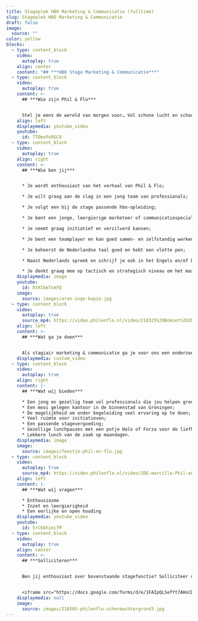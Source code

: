 ```yaml
---
title: Stageplek HBO Marketing & Communicatie (fulltime)
slug: Stageplek HBO Marketing & Communicatie
draft: false
image:
  source: ""
color: yellow
blocks:
  - type: content_block
    video:
      autoplay: true
    align: center
    content: "## ***HBO Stage Marketing & Communicatie***"
  - type: content_block
    video:
      autoplay: true
    content: >-
      ## ***Wie zijn Phil & Flo***


      Stel je eens de wereld van morgen voor… Vol schone lucht en schoon water. Waar alle kinderen naar school kunnen en waar elk mens toegang heeft tot de beste zorg. Omdat te bereiken zetten we onze creativiteit in voor de sectoren die in onze ogen het verschil gaan maken; Innovatieve Technologie, zorg, duurzame energie, onderwijs, goede doelen en fair food. Wat denk jij? Vertel het ons. Zodat we samen de stappen kunnen zetten die nu nodig zijn. Met onze creativiteit en het meest krachtige communicatiemiddel dat onze voorouders al gebruikten: visualisatie. In het verleden met grotschilderingen en handgebaren, nu met waanzinnige 3D animaties, Virtual Reality en interactieve video’s. Samen met jou vormen wij het beste en leukste team, voor een snelle transitie naar een mooie toekomst. ***Wij zijn Phil & Flo, wij verbeelden de wereld van morgen***.
    align: left
    displaymedia: youtube_video
    youtube:
      id: 7TOmvPxRGC8
  - type: content_block
    video:
      autoplay: true
    align: right
    content: >-
      ## ***Wie ben jij***


      * Je wordt enthousiast van het verhaal van Phil & Flo;

      * Je wilt graag aan de slag in een jong team van professionals;

      * Je volgt een bij de stage passende hbo-opleiding;

      * Je bent een jonge, leergierige marketeer of communicatiespecialist met affiniteit voor film, animatie en design;

      * Je neemt graag initiatief en verzilverd kansen;

      * Je bent een teamplayer en kan goed samen- en zelfstandig werken;

      * Je beheerst de Nederlandse taal goed en hebt een vlotte pen;

      * Naast Nederlands spreek en schrijf je ook in het Engels en/of Duits;

      * Je denkt graag mee op tactisch en strategisch niveau om het maximale resultaat te bereiken.
    displaymedia: image
    youtube:
      id: 8tKtbeTsmfQ
    image:
      source: images/aron-inge-kopie.jpg
  - type: content_block
    video:
      autoplay: true
      source_mp4: https://video.philenflo.nl/video/210325%20Boknet%202D%20kunst%20-%20Phil%20en%20Flo%202D%20animaties.mp4
    align: left
    content: >-
      ## ***Wat ga je doen***


      Als stagiair marketing & communicatie ga je voor ons een onderzoek uitvoeren in lijn met je opleiding en stage-eisen. Naast je onderzoeksopdracht help je ons bij onze dagelijkse bedrijfsvoering. Je draagt verantwoordelijkheid voor onze socials, schrijft pakkende teksten voor de website en ondersteund het team met je schrijfvaardigheid en verfrissende inzichten. Je wordt nauw betrokken bij onze marketing en communicatie overleggen en denkt tijdens deze meetings mee over kansen, en optimalisaties.
    displaymedia: custom_video
  - type: content_block
    video:
      autoplay: true
    align: right
    content: |-
      ## ***Wat wij bieden***

      * Een jong en gezellig team vol professionals die jou helpen groeien;
      * Een mooi gelegen kantoor in de binnenstad van Groningen;
      * De mogelijkheid om onder begeleiding veel ervaring op te doen;
      * Veel ruimte voor initiatieven;
      * Een passende stagevergoeding;
      * Gezellige lunchpauzes met een potje Halo of Forza voor de liefhebbers;
      * Lekkere lunch van de zaak op maandagen.
    displaymedia: image
    image:
      source: images/feestje-phil-en-flo.jpg
  - type: content_block
    video:
      autoplay: true
      source_mp4: https://video.philenflo.nl/video/JDE-marcilla-Phil-en-Flo-website-source.mp4
    align: left
    content: |-
      ## ***Wat wij vragen***

      * Enthousiasme
      * Inzet en leergierigheid
      * Een eerlijke en open houding
    displaymedia: youtube_video
    youtube:
      id: 5rC6bhiecfM
  - type: content_block
    video:
      autoplay: true
    align: center
    content: >-
      ## ***Solliciteren***


      Ben jij enthousiast over bovenstaande stagefunctie? Solliciteer dan snel door je CV en motivatie (in video- of briefvorm) op te sturen. Heb je vragen, dan kan je ons altijd even bellen. Hopelijk tot binnenkort!


      <iframe src="https://docs.google.com/forms/d/e/1FAIpQLSefYt7AHsCDjjelhrQt9M2vcFS2nOBtCxrUXjfhcwVaYsCWqA/viewform?embedded=true" width="1000" height="1200" frameborder="0" marginheight="0" marginwidth="0">Laden…</iframe>
    displaymedia: null
    image:
      source: images/210505-philenflo-schermachtergrond3.jpg
---
```

